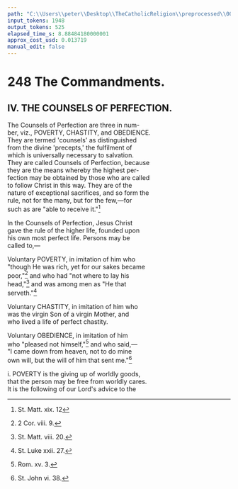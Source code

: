 ```yaml
---
path: "C:\\Users\\peter\\Desktop\\TheCatholicReligion\\preprocessed\\00265.jpg"
input_tokens: 1948
output_tokens: 525
elapsed_time_s: 8.88484180000001
approx_cost_usd: 0.013719
manual_edit: false
---
```

# 248 The Commandments.

## IV. THE COUNSELS OF PERFECTION.

The Counsels of Perfection are three in num-  
ber, viz., POVERTY, CHASTITY, and OBEDIENCE.  
They are termed 'counsels' as distinguished  
from the divine 'precepts,' the fulfilment of  
which is universally necessary to salvation.  
They are called Counsels of Perfection, because  
they are the means whereby the highest per-  
fection may be obtained by those who are called  
to follow Christ in this way. They are of the  
nature of exceptional sacrifices, and so form the  
rule, not for the many, but for the few,—for  
such as are "able to receive it."[^1]

In the Counsels of Perfection, Jesus Christ  
gave the rule of the higher life, founded upon  
his own most perfect life. Persons may be  
called to,—

Voluntary POVERTY, in imitation of him who  
"though He was rich, yet for our sakes became  
poor,"[^2] and who had "not where to lay his  
head,"[^3] and was among men as "He that  
serveth."[^4]

Voluntary CHASTITY, in imitation of him who  
was the virgin Son of a virgin Mother, and  
who lived a life of perfect chastity.

Voluntary OBEDIENCE, in imitation of him  
who "pleased not himself,"[^5] and who said,—  
"I came down from heaven, not to do mine  
own will, but the will of him that sent me."[^6]

i. POVERTY is the giving up of worldly goods,  
that the person may be free from worldly cares.  
It is the following of our Lord's advice to the

[^1]: St. Matt. xix. 12
[^2]: 2 Cor. viii. 9.
[^3]: St. Matt. viii. 20.
[^4]: St. Luke xxii. 27.
[^5]: Rom. xv. 3.
[^6]: St. John vi. 38.